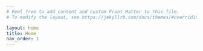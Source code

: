 ```yaml
---
# Feel free to add content and custom Front Matter to this file.
# To modify the layout, see https://jekyllrb.com/docs/themes/#overriding-theme-defaults

layout: home
title: Home
nav_order: 1
---
```


[comment]: <> (<ul>)

[comment]: <> (  {% for post in site.posts %})

[comment]: <> (    <li>)

[comment]: <> (      <a href="{{ post.url | relative_url }}">{{ post.title }}</a>)

[comment]: <> (      <p>{{ post.date | date: '%B %d, %Y' }}</p>)

[comment]: <> (      <p>{{ post.excerpt | strip_html | truncatewords:75}}</p>)

[comment]: <> (    </li>)

[comment]: <> (  {% endfor %})

[comment]: <> (</ul>)
